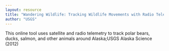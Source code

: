 ```yaml
---
layout: resource
title: "Wandering Wildlife: Tracking Wildlife Movements with Radio Telemetry "
author: "USGS"
---
```


This online tool uses satellite and radio telemetry to track polar bears, ducks, salmon, and other animals around Alaska;USGS Alaska Science (2012)
